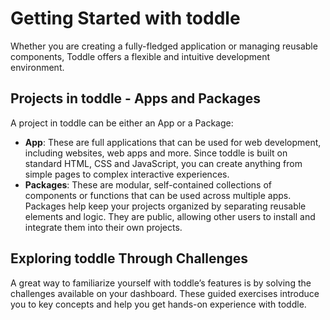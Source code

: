 # Getting Started with toddle
Whether you are creating a fully-fledged application or managing reusable components, Toddle offers a flexible and intuitive development environment.

## Projects in toddle - Apps and Packages
A project in toddle can be either an App or a Package:
- **App**: These are full applications that can be used for web development, including websites, web apps and more. Since toddle is built on standard HTML, CSS and JavaScript, you can create anything from simple pages to complex interactive experiences.
- **Packages**: These are modular, self-contained collections of components or functions that can be used across multiple apps. Packages help keep your projects organized by separating reusable elements and logic. They are public, allowing other users to install and integrate them into their own projects.

## Exploring toddle Through Challenges
A great way to familiarize yourself with toddle’s features is by solving the challenges available on your dashboard. These guided exercises introduce you to key concepts and help you get hands-on experience with toddle.

